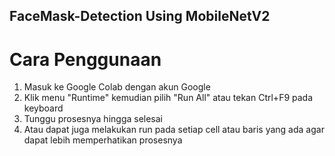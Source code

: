## FaceMask-Detection Using MobileNetV2

# Cara Penggunaan
1. Masuk ke Google Colab dengan akun Google
2. Klik menu "Runtime" kemudian pilih "Run All" atau tekan Ctrl+F9 pada keyboard
3. Tunggu prosesnya hingga selesai
4. Atau dapat juga melakukan run pada setiap cell atau baris yang ada agar dapat lebih memperhatikan prosesnya
